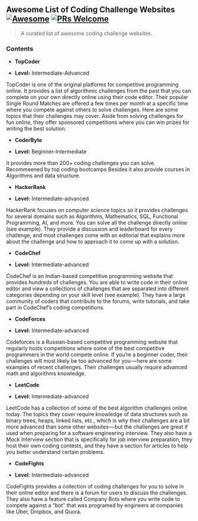 ## Awesome List of Coding Challenge Websites [![Awesome](https://cdn.rawgit.com/sindresorhus/awesome/d7305f38d29fed78fa85652e3a63e154dd8e8829/media/badge.svg)](https://github.com/sindresorhus/awesome) [![PRs Welcome](https://img.shields.io/badge/PRs-welcome-brightgreen.svg?style=flat-square)](https://makeapullrequest.com)

> A curated list of awesome coding challenge websites.

### Contents

- **TopCoder**

- **Level:** Intermediate-Advanced

TopCoder is one of the original platforms for competitive programming online. 
It provides a list of algorithmic challenges from the past that you can complete on your own directly online using their code editor. 
Their popular Single Round Matches are offered a few times per month at a specific time where you compete against others to solve challenges. Here are some topics that their challenges may cover.
Aside from solving challenges for fun online, they offer sponsored competitions where you can win prizes for writing the best solution. 

- **CoderByte**

- **Level:** Beginner-Intermediate

 It provides more than 200+ coding challenges you can solve.
Recommeened by top coding bootcamps
Besides it also provide courses in Algorithms and data structure.

- **HackerRank**

- **Level:** Intermediate-advanced

 HackerRank focuses on computer science topics so it provides challenges for several domains such as Algorithms, Mathematics, SQL, Functional Programming, AI, and more. 
 You can solve all the challenge directly online (see example). 
 They provide a discussion and leaderboard for every challenge, and most challenges come with an editorial that explains more about the challenge and how to approach it to come up with a solution.

 - **CodeChef**

- **Level:** Intermediate-advanced

 CodeChef is an Indian-based competitive programming website that provides hundreds of challenges. 
 You are able to write code in their online editor and view a collections of challenges that are separated into different categories depending on your skill level (see example). 
 They have a large community of coders that contribute to the forums, write tutorials, and take part in CodeChef’s coding competitions.

 - **CodeForces**

- **Level:** Intermediate-advanced

 Codeforces is a Russian-based competitive programming website that regularly hosts competitions where some of the best competitive programmers in the world compete online. 
 If you’re a beginner coder, their challenges will most likely be too advanced for you — here are some examples of recent challenges. 
 Their challenges usually require advanced math and algorithms knowledge.

 - **LeetCode**

- **Level:** Intermediate-advanced

 LeetCode has a collection of some of the best algorithm challenges online today. 
 The topics they cover require knowledge of data structures such as binary trees, heaps, linked lists, etc., which is why their challenges are a bit more advanced than some other websites — but the challenges are great if used when preparing for a software engineering interview.
 They also have a Mock Interview section that is specifically for job interview preparation, they host their own coding contests, and they have a section for articles to help you better understand certain problems.

 - **CodeFights**

- **Level:** Intermediate-advanced

 CodeFights provides a collection of coding challenges for you to solve in their online editor and there is a forum for users to discuss the challenges. 
 They also have a feature called Company Bots where you write code to compete against a “bot” that was programed by engineers at companies like Uber, Dropbox, and Quora.
